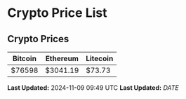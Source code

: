 # Crypto Price List

## Crypto Prices
| Bitcoin | Ethereum | Litecoin |
| ------- | -------- | -------- |
| $76598 | $3041.19 | $73.73 |
**Last Updated:** 2024-11-09 09:49 UTC
**Last Updated:** $DATE$

